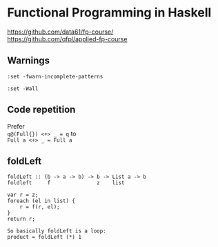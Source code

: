 # Functional Programming in Haskell

https://github.com/data61/fp-course/  
https://github.com/qfpl/applied-fp-course


## Warnings
`:set -fwarn-incomplete-patterns`

`:set -Wall`

## Code repetition

Prefer  
`q@(Full{}) <+> _ = q` 
to  
`Full a <+> _ = Full a`


## foldLeft
```
foldLeft :: (b -> a -> b) -> b -> List a -> b
foldleft     f               z    list

var r = z;
foreach (el in list) {
	r = f(r, el);
}
return r;

So basically foldLeft is a loop:
product = foldLeft (*) 1
```


